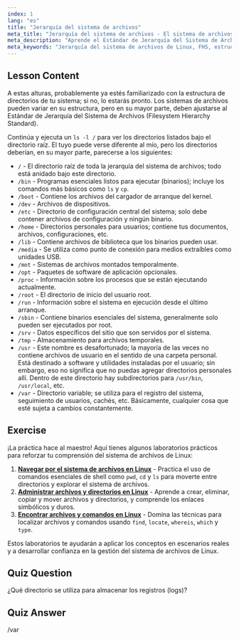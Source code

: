 ```yaml
---
index: 1
lang: "es"
title: "Jerarquía del sistema de archivos"
meta_title: "Jerarquía del sistema de archivos - El sistema de archivos"
meta_description: "Aprende el Estándar de Jerarquía del Sistema de Archivos de Linux (FHS) y comprende directorios clave como /bin, /etc y /var. Explora la estructura de directorios de Linux."
meta_keywords: "Jerarquía del sistema de archivos de Linux, FHS, estructura de directorios de Linux, comandos de Linux, Linux para principiantes, tutorial de Linux, guía de Linux"
---
```


## Lesson Content

A estas alturas, probablemente ya estés familiarizado con la estructura de directorios de tu sistema; si no, lo estarás pronto. Los sistemas de archivos pueden variar en su estructura, pero en su mayor parte, deben ajustarse al Estándar de Jerarquía del Sistema de Archivos (Filesystem Hierarchy Standard).

Continúa y ejecuta un `ls -l /` para ver los directorios listados bajo el directorio raíz. El tuyo puede verse diferente al mío, pero los directorios deberían, en su mayor parte, parecerse a los siguientes:

- `/` - El directorio raíz de toda la jerarquía del sistema de archivos; todo está anidado bajo este directorio.
- `/bin` - Programas esenciales listos para ejecutar (binarios); incluye los comandos más básicos como `ls` y `cp`.
- `/boot` - Contiene los archivos del cargador de arranque del kernel.
- `/dev` - Archivos de dispositivos.
- `/etc` - Directorio de configuración central del sistema; solo debe contener archivos de configuración y ningún binario.
- `/home` - Directorios personales para usuarios; contiene tus documentos, archivos, configuraciones, etc.
- `/lib` - Contiene archivos de biblioteca que los binarios pueden usar.
- `/media` - Se utiliza como punto de conexión para medios extraíbles como unidades USB.
- `/mnt` - Sistemas de archivos montados temporalmente.
- `/opt` - Paquetes de software de aplicación opcionales.
- `/proc` - Información sobre los procesos que se están ejecutando actualmente.
- `/root` - El directorio de inicio del usuario root.
- `/run` - Información sobre el sistema en ejecución desde el último arranque.
- `/sbin` - Contiene binarios esenciales del sistema, generalmente solo pueden ser ejecutados por root.
- `/srv` - Datos específicos del sitio que son servidos por el sistema.
- `/tmp` - Almacenamiento para archivos temporales.
- `/usr` - Este nombre es desafortunado; la mayoría de las veces no contiene archivos de usuario en el sentido de una carpeta personal. Está destinado a software y utilidades instaladas por el usuario; sin embargo, eso no significa que no puedas agregar directorios personales allí. Dentro de este directorio hay subdirectorios para `/usr/bin`, `/usr/local`, etc.
- `/var` - Directorio variable; se utiliza para el registro del sistema, seguimiento de usuarios, cachés, etc. Básicamente, cualquier cosa que esté sujeta a cambios constantemente.

## Exercise

¡La práctica hace al maestro! Aquí tienes algunos laboratorios prácticos para reforzar tu comprensión del sistema de archivos de Linux:

1. **[Navegar por el sistema de archivos en Linux](https://labex.io/es/labs/comptia-navigate-the-filesystem-in-linux-590971)** - Practica el uso de comandos esenciales de shell como `pwd`, `cd` y `ls` para moverte entre directorios y explorar el sistema de archivos.
2. **[Administrar archivos y directorios en Linux](https://labex.io/es/labs/comptia-manage-files-and-directories-in-linux-590835)** - Aprende a crear, eliminar, copiar y mover archivos y directorios, y comprende los enlaces simbólicos y duros.
3. **[Encontrar archivos y comandos en Linux](https://labex.io/es/labs/comptia-find-files-and-commands-in-linux-590834)** - Domina las técnicas para localizar archivos y comandos usando `find`, `locate`, `whereis`, `which` y `type`.

Estos laboratorios te ayudarán a aplicar los conceptos en escenarios reales y a desarrollar confianza en la gestión del sistema de archivos de Linux.

## Quiz Question

¿Qué directorio se utiliza para almacenar los registros (logs)?

## Quiz Answer

/var

